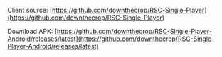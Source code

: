 Client source: [https://github.com/downthecrop/RSC-Single-Player](https://github.com/downthecrop/RSC-Single-Player)

Download APK: [https://github.com/downthecrop/RSC-Single-Player-Android/releases/latest](https://github.com/downthecrop/RSC-Single-Player-Android/releases/latest)
